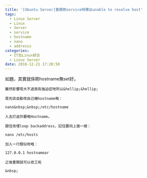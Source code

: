 ```yaml
---
title: '[Ubuntu Server]重開啲service時彈出unable to resolve host'
tags:
  - Linux Server
  - Linux
  - Server
  - service
  - hostname
  - nano
  - addresss
categories:
  - IT及Linux綜合
  - Linux Server
date: 2016-12-21 17:28:50
---
```


如題，其實就係啲hostname無set好。

	雖然影響唔大不過我有強迫症咁所以&hellip;&hellip;

	首先該自動改自己機hostname嘅：

	nano&nbsp;&nbsp;/etc/hostname

	入去打返你要嘅Hostname。

	跟住改埋loop backaddress，記住要同上面一樣：

	nano /etc/hosts

	加入一行類似咁嘅：

	127.0.0.1 hostnamear

	之後重開就可以收工啦

	&nbsp;

